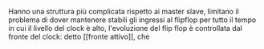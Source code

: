 Hanno una struttura più complicata rispetto ai master slave, limitano il problema di dover mantenere stabili gli ingressi al flipflop per tutto il tempo in cui il livello del clock è alto, l'evoluzione del flip flop è controllata dal fronte del clock: detto [[fronte attivo]], che